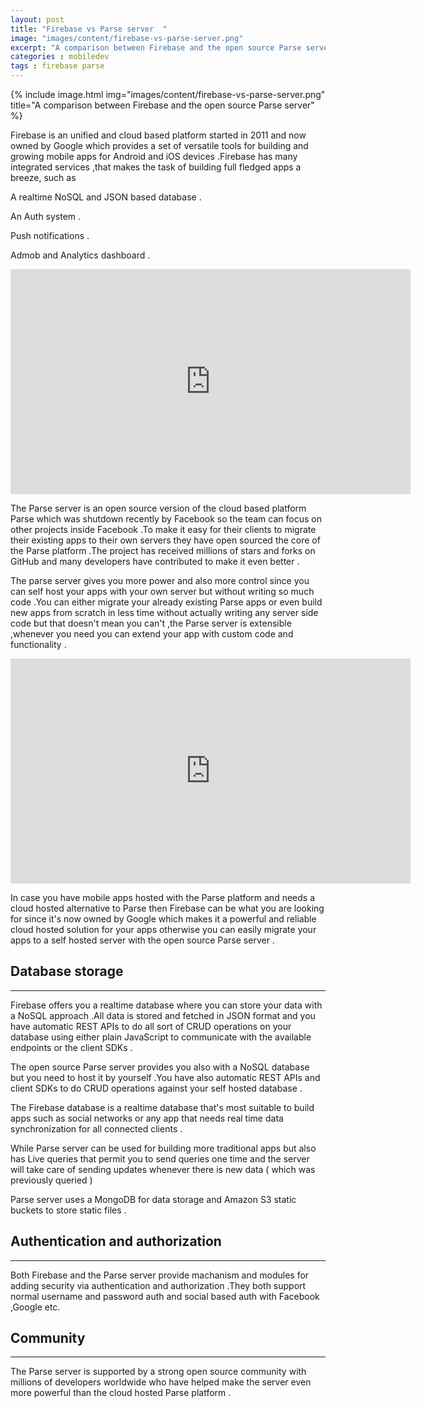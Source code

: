 ```yaml
---
layout: post
title: "Firebase vs Parse server  "
image: "images/content/firebase-vs-parse-server.png"
excerpt: "A comparison between Firebase and the open source Parse server"
categories : mobiledev
tags : firebase parse
---
```


{% include image.html
   img="images/content/firebase-vs-parse-server.png"
       title="A comparison between Firebase and the open source Parse server"
%}

Firebase is an unified and cloud based platform started in 2011 and now owned by Google which provides
a set of versatile tools for building and growing mobile apps for Android and iOS devices .Firebase has many
integrated services ,that makes the task of building full fledged apps a breeze, such as 

A realtime NoSQL and JSON based database .

An Auth system .

Push notifications .

Admob and Analytics dashboard .

<iframe width="640" height="360" src="https://www.youtube.com/embed/O17OWyx08Cg" frameborder="0" allowfullscreen></iframe>



The Parse server is an open source version of the cloud based platform Parse which was shutdown recently by
Facebook so the team can focus on other projects inside Facebook .To make it easy for their clients to migrate
their existing apps to their own servers they have open sourced the core of the Parse platform .The project has
received millions of stars and forks on GitHub and many developers have contributed to make it even better .

The parse server gives you more power and also more control since you can self host your apps with your own
server but without writing so much code .You can either migrate your already existing Parse apps or even 
build new apps from scratch in less time without actually writing any server side code but that doesn't mean 
you can't ,the Parse server is extensible ,whenever you need you can extend your app with custom code and functionality .

<iframe width="640" height="360" src="https://www.youtube.com/embed/o522ovITvW4" frameborder="0" allowfullscreen></iframe>


In case you have mobile apps hosted with the Parse platform and needs a cloud hosted alternative to Parse 
then Firebase can be what you are looking for since it's now owned by Google which makes it a powerful and 
reliable cloud hosted solution for your apps otherwise you can easily migrate your apps to a self hosted
server with the open source Parse server .

Database storage
-----------------
-----------------

Firebase offers you a realtime database where you can store your data with a NoSQL approach .All data is stored 
and fetched in JSON format and you have automatic REST APIs to do all sort of CRUD operations on your database
using either plain JavaScript to communicate with the available endpoints or the client SDKs .

The open source Parse server provides you also with a NoSQL database but you need to host it by yourself .You have
also automatic REST APIs and client SDKs to do CRUD operations against your self hosted database .


The Firebase database is a realtime database that's most suitable to build apps such as social networks or any 
app that needs real time data synchronization for all connected clients .

While Parse server can be used for building more traditional apps but also has Live queries that permit you
to send queries one time and the server will take care of sending updates whenever there is new data ( which 
was previously queried )

Parse server uses a MongoDB for data storage and Amazon S3 static buckets to store static files .

Authentication and authorization
---------------------------------
---------------------------------

Both Firebase and the Parse server provide machanism and modules for adding security via authentication and 
authorization .They both support normal username and password auth and social based auth with Facebook ,Google etc.


Community 
----------
----------

The Parse server is supported by a strong open source community with millions of developers worldwide who
have helped make the server even more powerful than the cloud hosted Parse platform .




